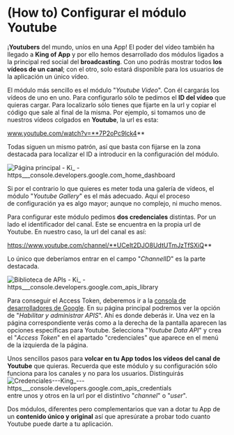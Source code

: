 # **(How to) Configurar el módulo Youtube**

¡**Youtubers** del mundo, uníos en una App! El poder del vídeo también ha llegado a **King of App** y por ello hemos desarrollado dos módulos ligados a la principal red social del **broadcasting**. Con uno podrás mostrar todos **los vídeos de un canal**; con el otro, solo estará disponible para los usuarios de la aplicación un único vídeo.

El módulo más sencillo es el módulo "_Youtube Video_". Con él cargarás los vídeos de uno en uno. Para configurarlo sólo te pedimos el **ID del vídeo** que quieras cargar. Para localizarlo sólo tienes que fijarte en la url y copiar el código que sale al final de la misma. Por ejemplo, si tomamos uno de nuestros vídeos colgados en **Youtube**, la url es esta:

www.youtube.com/watch?v=**7P2oPc9lck4**

Todas siguen un mismo patrón, así que basta con fijarse en la zona destacada para localizar el ID a introducir en la configuración del módulo.

![Página principal - Ki_ - https___console.developers.google.com_home_dashboard](http://kingofapp.es/wp-content/uploads/2015/12/Página-principal-Ki_-https___console.developers.google.com_home_dashboard.png)

Si por el contrario lo que quieres es meter toda una galería de vídeos, el módulo "_Youtube Gallery_" es el más adecuado. Aquí el proceso de configuración ya es algo mayor; aunque no complejo, ni mucho menos.

Para configurar este módulo pedimos **dos credenciales** distintas. Por un lado el identificador del canal. Este se encuentra en la propia url de Youtube. En nuestro caso, la url del canal es así:

https://www.youtube.com/channel/**UCeIt2DJO8UdtUTmJzTfSXiQ**

Lo único que deberíamos entrar en el campo "_ChannelID_" es la parte destacada.

![Biblioteca de APIs - Ki_ - https___console.developers.google.com_apis_library](http://kingofapp.es/wp-content/uploads/2015/12/Biblioteca-de-APIs-Ki_-https___console.developers.google.com_apis_library.png)

Para conseguir el Access Token, deberemos ir a la [consola de desarrolladores de Google](https://console.developers.google.com/). En su página principal podremos ver la opción de "_Habilitar y administrar APIS_". Ahí es donde deberás ir. Una vez en la página correspondiente verás como a la derecha de la pantalla aparecen las opciones específicas para Youtube. Selecciona "_Youtube Data API_" y crea el "_Access Token_" en el apartado "credenciales" que aparece en el menú de la izquierda de la página.

Unos sencillos pasos para **volcar en tu App todos los vídeos del canal de Youtube** que quieras. Recuerda que este módulo y su configuración sólo funciona para los canales y no para los usuarios. Distinguirás ![Credenciales---King_---https___console.developers.google.com_apis_credentials](http://kingofapp.es/wp-content/uploads/2015/12/Credenciales-King_-https___console.developers.google.com_apis_credentials.png)entre unos y otros en la url por el distintivo "_channel_" o "_user_".

Dos módulos, diferentes pero complementarios que van a dotar tu App de un **contenido único y original** así que apresúrate a probar todo cuanto Youtube puede darte a tu aplicación.
